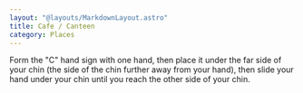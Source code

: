 ```yaml
---
layout: "@layouts/MarkdownLayout.astro"
title: Cafe / Canteen
category: Places
---
```


Form the "C" hand sign with one hand, then place it under the far side
of your chin (the side of the chin further away from your hand),
then slide your hand under your chin until
you reach the other side of your chin.
